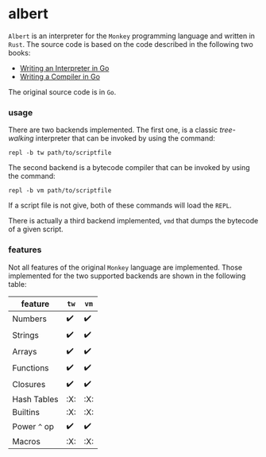 # albert
`Albert` is an interpreter for the `Monkey` programming language and written in `Rust`. The source code is based on the 
code described in the following two books:
* [Writing an Interpreter in Go](https://interpreterbook.com/)
* [Writing a Compiler in Go](https://compilerbook.com/)

The original source code is in `Go`.

### usage
There are two backends implemented. The first one, is a classic _tree-walking_ interpreter that can be invoked by 
using the command:
```shell script
repl -b tw path/to/scriptfile
```

The second backend is a bytecode compiler that can be invoked by using the command:
```shell script
repl -b vm path/to/scriptfile
```

If a script file is not give, both of these commands will load the `REPL`. 

There is actually a third backend implemented, `vmd` that dumps the bytecode of a given script. 

### features
Not all features of the original `Monkey` language are implemented. Those implemented for the two supported 
backends are shown in the following table:

| feature     |        `tw`        |         `vm`       |
| ----------- | ------------------ | ------------------ |
| Numbers     | :heavy_check_mark: | :heavy_check_mark: |
| Strings     | :heavy_check_mark: | :heavy_check_mark: |
| Arrays      | :heavy_check_mark: | :heavy_check_mark: |
| Functions   | :heavy_check_mark: | :heavy_check_mark: |
| Closures    | :heavy_check_mark: | :heavy_check_mark: |
| Hash Tables |        :X:         |         :X:        |
| Builtins    |        :X:         |         :X:        |
| Power `^` op| :heavy_check_mark: | :heavy_check_mark: |
| Macros      |        :X:         |         :X:        |
  


